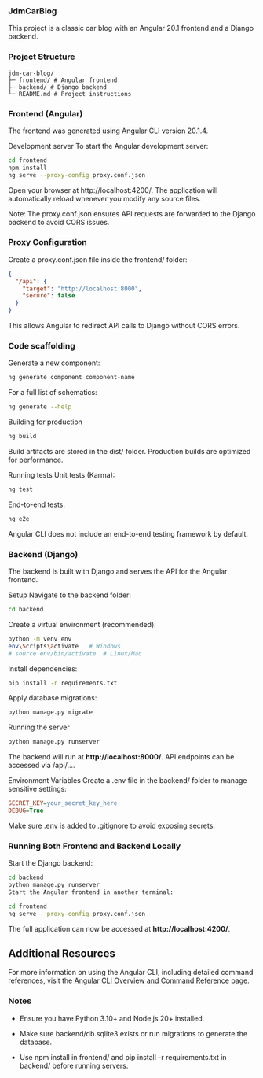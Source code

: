 ### JdmCarBlog
This project is a classic car blog with an Angular 20.1 frontend and a Django backend.

### Project Structure
```
jdm-car-blog/
├─ frontend/ # Angular frontend
├─ backend/ # Django backend
└─ README.md # Project instructions
```

### Frontend (Angular)
The frontend was generated using Angular CLI version 20.1.4.

Development server
To start the Angular development server:

```bash
cd frontend
npm install
ng serve --proxy-config proxy.conf.json
```
Open your browser at http://localhost:4200/. The application will automatically reload whenever you modify any source files.

Note: The proxy.conf.json ensures API requests are forwarded to the Django backend to avoid CORS issues.

### Proxy Configuration
Create a proxy.conf.json file inside the frontend/ folder:

```json
{
  "/api": {
    "target": "http://localhost:8000",
    "secure": false
  }
}
```
This allows Angular to redirect API calls to Django without CORS errors.

### Code scaffolding
Generate a new component:

```bash
ng generate component component-name
```
For a full list of schematics:

```bash
ng generate --help
```
Building for production

```bash
ng build
```
Build artifacts are stored in the dist/ folder. Production builds are optimized for performance.


Running tests
Unit tests (Karma):

```bash
ng test
```
End-to-end tests:

```bash
ng e2e
```
Angular CLI does not include an end-to-end testing framework by default.


### Backend (Django)
The backend is built with Django and serves the API for the Angular frontend.

Setup
Navigate to the backend folder:

```bash
cd backend
```
Create a virtual environment (recommended):

```bash
python -m venv env
env\Scripts\activate   # Windows
# source env/bin/activate  # Linux/Mac
```
Install dependencies:

```bash
pip install -r requirements.txt
```
Apply database migrations:
```bash
python manage.py migrate
```
Running the server
```bash
python manage.py runserver
```
The backend will run at **http://localhost:8000/**. API endpoints can be accessed via /api/....

Environment Variables
Create a .env file in the backend/ folder to manage sensitive settings:

```ini
SECRET_KEY=your_secret_key_here
DEBUG=True
```
Make sure .env is added to .gitignore to avoid exposing secrets.

### Running Both Frontend and Backend Locally
Start the Django backend:

```bash
cd backend
python manage.py runserver
Start the Angular frontend in another terminal:
```
```bash
cd frontend
ng serve --proxy-config proxy.conf.json
```
The full application can now be accessed at **http://localhost:4200/**.

## Additional Resources

For more information on using the Angular CLI, including detailed command references, visit the [Angular CLI Overview and Command Reference](https://angular.dev/tools/cli) page.

### Notes
* Ensure you have Python 3.10+ and Node.js 20+ installed.

* Make sure backend/db.sqlite3 exists or run migrations to generate the database.

* Use npm install in frontend/ and pip install -r requirements.txt in backend/ before running servers.
